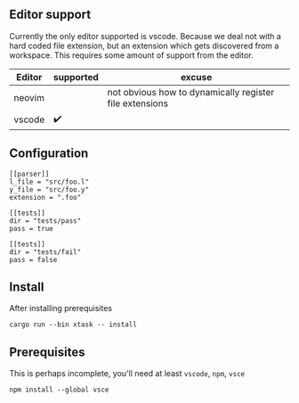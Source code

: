 ## Editor support

Currently the only editor supported is vscode.
Because we deal not with a hard coded file extension,
but an extension which gets discovered from a workspace.
This  requires some amount of support from the editor.


| Editor  | supported | excuse                                                  |
| ------- | ----------|-------------------------------------------------------- |
| neovim  |           | not obvious how to dynamically register file extensions |
| vscode  | :heavy_check_mark: | |

## Configuration
```
[[parser]]
l_file = "src/foo.l"
y_file = "src/foo.y"
extension = ".foo"

[[tests]]
dir = "tests/pass"
pass = true

[[tests]]
dir = "tests/fail"
pass = false
```

## Install

After installing prerequisites

```
cargo run --bin xtask -- install
```

## Prerequisites
This is perhaps incomplete, you'll need at least `vscode`, `npm`, `vsce`

```
npm install --global vsce
```
